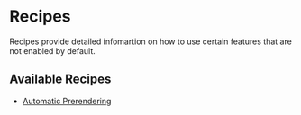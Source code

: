 # Recipes

Recipes provide detailed infomartion on how to use certain features that are not enabled by default.

## Available Recipes

- [Automatic Prerendering](automatic-prerendering/REAMDE.md)
